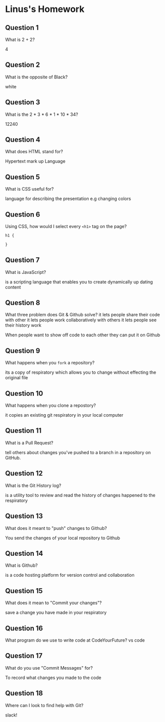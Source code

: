 # Linus's Homework

## Question 1

What is 2 + 2?

4

## Question 2

What is the opposite of Black?

white

## Question 3

What is the  2 * 3 * 6 * 1 * 10 * 34?

12240

## Question 4 

What does HTML stand for?

Hypertext mark up Language

## Question 5

What is CSS useful for?

language for describing the presentation e.g changing colors 

## Question 6

Using CSS, how would I select every `<h1>` tag on the page?

```css
h1 {

}
```

## Question 7

What is JavaScript?

is a scripting language that  enables you to create dynamically up dating content 

## Question 8

What three problem does Git & Github solve?
it lets people share their code with other 
it lets people work collaboratively  with others 
it lets people see their history work

When people want to show off code to each other they can put it on Github

## Question 9

What happens when you `fork` a repository?

its a copy of respiratory which allows you to change without effecting the original file 

## Question 10 

What happens when you clone a repostory?

it copies an existing git respiratory in your local computer 

## Question 11

What is a Pull Request?

tell others about changes you've pushed to a branch in a repository on GitHub.

## Question 12

What is the Git History log?

is a utility tool to review and read the history of changes happened to the respiratory 

## Question 13

What does it meant to "push" changes to Github?

You send the changes of your local repository to Github

## Question 14

What is Github?

is a code hosting platform for version control and collaboration 

## Question 15

What does it mean to "Commit your changes"?

save a change you have made in your respiratory

## Question 16

What program do we use to write code at CodeYourFuture?
vs code 

## Question 17

What do you use "Commit Messages" for?

To record what changes you made to the code

## Question 18

Where can I look to find help with Git?

slack!
